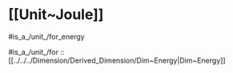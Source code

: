 
# [[Unit~Joule]] 

#is_a_/unit_/for_energy 

#is_a_/unit_/for :: [[../../../Dimension/Derived_Dimension/Dim~Energy|Dim~Energy]] 


